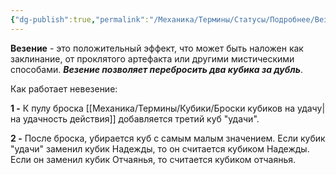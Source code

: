 ```yaml
---
{"dg-publish":true,"permalink":"/Механика/Термины/Статусы/Подробнее/Везение/","noteIcon":"","created":"2025-09-04T14:30:48.988+03:00","updated":"2025-09-04T14:32:59.917+03:00"}
---
```




**Везение** - это положительный эффект, что может быть наложен как заклинание, от проклятого артефакта или другими мистическими способами. ***Везение позволяет перебросить два кубика за дубль***.

Как работает невезение:

**1 -** К пулу броска [[Механика/Термины/Кубики/Броски кубиков на удачу\|на удачность действия]] добавляется третий куб "удачи". 

**2 -** После броска, убирается куб с самым малым значением. Если кубик "удачи" заменил кубик Надежды, то он считается кубиком Надежды. Если он заменил кубик Отчаянья, то считается кубиком отчаянья. 

